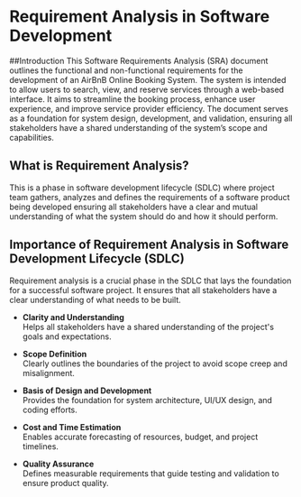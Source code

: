 # Requirement Analysis in Software Development
##Introduction
This Software Requirements Analysis (SRA) document outlines the functional and non-functional requirements for the development of an AirBnB Online Booking System. The system is intended to allow users to search, view, and reserve services through a web-based interface. It aims to streamline the booking process, enhance user experience, and improve service provider efficiency. The document serves as a foundation for system design, development, and validation, ensuring all stakeholders have a shared understanding of the system’s scope and capabilities.

## What is Requirement Analysis?
This is a phase in software development lifecycle (SDLC) where project team gathers, analyzes and defines the requirements of a software product being developed ensuring all stakeholders have a clear and mutual understanding of what the system should do and how it should perform.

## Importance of Requirement Analysis in Software Development Lifecycle (SDLC)
Requirement analysis is a crucial phase in the SDLC that lays the foundation for a successful software project. It ensures that all stakeholders have a clear understanding of what needs to be built.

- **Clarity and Understanding**  
  Helps all stakeholders have a shared understanding of the project's goals and expectations.

- **Scope Definition**  
  Clearly outlines the boundaries of the project to avoid scope creep and misalignment.

- **Basis of Design and Development**  
  Provides the foundation for system architecture, UI/UX design, and coding efforts.

- **Cost and Time Estimation**  
  Enables accurate forecasting of resources, budget, and project timelines.

- **Quality Assurance**  
  Defines measurable requirements that guide testing and validation to ensure product quality.
